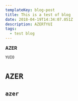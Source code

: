 ```yaml
---
templateKey: blog-post
title: This is a test of blog
date: 2018-04-19T14:34:07.051Z
description: AZERTYUI
tags:
  - test blog
---
```

**AZER**

`YUIO`

# `AZER`

## `azer`

